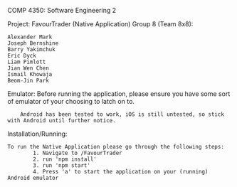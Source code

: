 COMP 4350: Software Engineering 2

Project: FavourTrader (Native Application)
	Group 8 (Team 8x8):
	
	Alexander Mark
	Joseph Bernshine
	Barry Yakimchuk
	Eric Dyck
	Liam Pimlott
	Jian Wen Chen
	Ismail Khowaja
	Beom-Jin Park


Emulator:
		Before running the application, please ensure you have some sort of emulator of
		your choosing to latch on to. 
		
		Android has been tested to work, iOS is still untested, so stick with Android until further notice.
		
Installation/Running:

	To run the Native Application please go through the following steps:
			1. Navigate to /FavourTrader
			2. run 'npm install'
			3. run 'npm start'
			4. Press 'a' to start the application on your (running) Android emulator
			